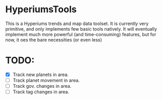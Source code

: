 # HyperiumsTools
This is a Hyperiums trends and map data toolset. It is currently very primitive, and only implements few basic tools natively. It will eventually implement much more powerful (and time-consuming) features, but for now, it oes the bare necessities (or even less)

# TODO:
- [x] Track new planets in area.
- [ ] Track planet movement in area.
- [ ] Track gov. changes in area.
- [ ] Track tag changes in area.
